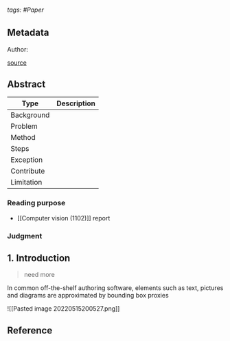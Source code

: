 ###### tags: #Paper

## Metadata

Author: 

[source](https://www-sciencedirect-com.nutc.idm.oclc.org/science/article/pii/S0097849322000231)

## Abstract

| Type       | Description |
| ---------- | ----------- |
| Background |             |
| Problem    |             |
| Method     |             |
| Steps      |             |
| Exception  |             |
| Contribute |             |
| Limitation |             |

### Reading purpose
- [[Computer vision (1102)]] report
### Judgment

## 1. Introduction
> need more

In common off-the-shelf authoring software, elements such as text, pictures and diagrams are approximated by bounding box proxies



![[Pasted image 20220515200527.png]]


## Reference
